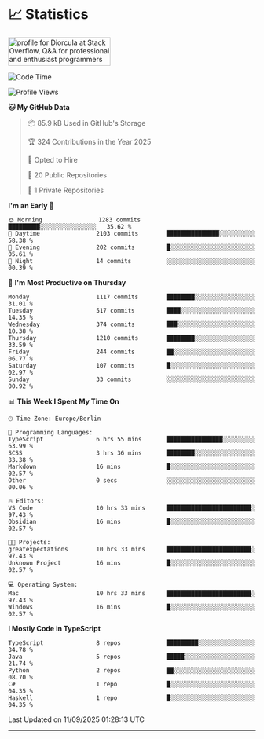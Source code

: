 # 📈 Statistics
 <a href="https://stackoverflow.com/users/10433530/diorcula"><img src="https://stackoverflow.com/users/flair/10433530.png" width="208" height="58" alt="profile for Diorcula at Stack Overflow, Q&amp;A for professional and enthusiast programmers" title="profile for Diorcula at Stack Overflow, Q&amp;A for professional and enthusiast programmers"></a>
 
<!--START_SECTION:waka-->
![Code Time](http://img.shields.io/badge/Code%20Time-610%20hrs%2016%20mins-blue)

![Profile Views](http://img.shields.io/badge/Profile%20Views-0-blue)

**🐱 My GitHub Data** 

> 📦 85.9 kB Used in GitHub's Storage 
 > 
> 🏆 324 Contributions in the Year 2025
 > 
> 💼 Opted to Hire
 > 
> 📜 20 Public Repositories 
 > 
> 🔑 1 Private Repositories 
 > 
**I'm an Early 🐤** 

```text
🌞 Morning                1283 commits        █████████░░░░░░░░░░░░░░░░   35.62 % 
🌆 Daytime                2103 commits        ███████████████░░░░░░░░░░   58.38 % 
🌃 Evening                202 commits         █░░░░░░░░░░░░░░░░░░░░░░░░   05.61 % 
🌙 Night                  14 commits          ░░░░░░░░░░░░░░░░░░░░░░░░░   00.39 % 
```
📅 **I'm Most Productive on Thursday** 

```text
Monday                   1117 commits        ████████░░░░░░░░░░░░░░░░░   31.01 % 
Tuesday                  517 commits         ████░░░░░░░░░░░░░░░░░░░░░   14.35 % 
Wednesday                374 commits         ███░░░░░░░░░░░░░░░░░░░░░░   10.38 % 
Thursday                 1210 commits        ████████░░░░░░░░░░░░░░░░░   33.59 % 
Friday                   244 commits         ██░░░░░░░░░░░░░░░░░░░░░░░   06.77 % 
Saturday                 107 commits         █░░░░░░░░░░░░░░░░░░░░░░░░   02.97 % 
Sunday                   33 commits          ░░░░░░░░░░░░░░░░░░░░░░░░░   00.92 % 
```


📊 **This Week I Spent My Time On** 

```text
🕑︎ Time Zone: Europe/Berlin

💬 Programming Languages: 
TypeScript               6 hrs 55 mins       ████████████████░░░░░░░░░   63.99 % 
SCSS                     3 hrs 36 mins       ████████░░░░░░░░░░░░░░░░░   33.38 % 
Markdown                 16 mins             █░░░░░░░░░░░░░░░░░░░░░░░░   02.57 % 
Other                    0 secs              ░░░░░░░░░░░░░░░░░░░░░░░░░   00.06 % 

🔥 Editors: 
VS Code                  10 hrs 33 mins      ████████████████████████░   97.43 % 
Obsidian                 16 mins             █░░░░░░░░░░░░░░░░░░░░░░░░   02.57 % 

🐱‍💻 Projects: 
greatexpectations        10 hrs 33 mins      ████████████████████████░   97.43 % 
Unknown Project          16 mins             █░░░░░░░░░░░░░░░░░░░░░░░░   02.57 % 

💻 Operating System: 
Mac                      10 hrs 33 mins      ████████████████████████░   97.43 % 
Windows                  16 mins             █░░░░░░░░░░░░░░░░░░░░░░░░   02.57 % 
```

**I Mostly Code in TypeScript** 

```text
TypeScript               8 repos             █████████░░░░░░░░░░░░░░░░   34.78 % 
Java                     5 repos             █████░░░░░░░░░░░░░░░░░░░░   21.74 % 
Python                   2 repos             ██░░░░░░░░░░░░░░░░░░░░░░░   08.70 % 
C#                       1 repo              █░░░░░░░░░░░░░░░░░░░░░░░░   04.35 % 
Haskell                  1 repo              █░░░░░░░░░░░░░░░░░░░░░░░░   04.35 % 
```




 Last Updated on 11/09/2025 01:28:13 UTC
<!--END_SECTION:waka-->
 
---

